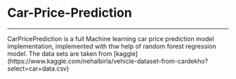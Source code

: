 <h1>Car-Price-Prediction</h1>
<hr>
CarPricePrediction is a full Machine learning car price prediction model implementation, implemented with thw help of random forest regression model.
The data sets are taken from [kaggle](https://www.kaggle.com/nehalbirla/vehicle-dataset-from-cardekho?select=car+data.csv)
